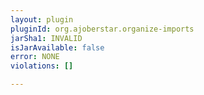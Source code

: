 ```yaml
---
layout: plugin
pluginId: org.ajoberstar.organize-imports
jarSha1: INVALID
isJarAvailable: false
error: NONE
violations: []

---
```

